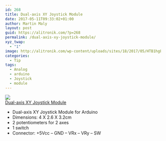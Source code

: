 ```yaml
---
id: 268
title: Dual-axis XY Joystick Module
date: 2017-05-11T09:33:02+01:00
author: Martin Maly
layout: post
guid: https://alitronik.com/?p=268
permalink: /dual-axis-xy-joystick-module/
xyz_twap:
  - "1"
image: http://alitronik.com/wp-content/uploads/sites/18/2017/05/HTB1hgEjLVXXXXaFXFXXq6xXFXXXi.jpg
categories:
  - Tip
tags:
  - Analog
  - arduino
  - Joystick
  - module
---
```

<a href="http://s.click.aliexpress.com/e/yN3nUN7" target="_parent"><img src="//ae01.alicdn.com/kf/HTB12ls3LVXXXXbEXVXXq6xXFXXXX/1pc-Free-Shipping-Higher-Quality-Dual-axis-XY-Joystick-Module-PS2-Joystick-Control-Lever-Sensor-For.jpg_220x220.jpg" /><span style="display: block;">Dual-axis XY Joystick Module</span></a>

  * Dual-axis XY Joystick Module for Arduino
  * Dimensions: 4 X 2.6 X 3.2cm
  * 2 potentiometers for 2 axes
  * 1 switch
  * Connector: +5Vcc &#8211; GND &#8211; VRx &#8211; VRy &#8211; SW